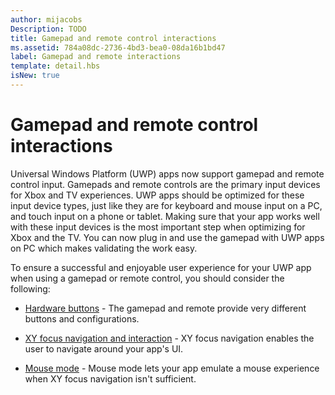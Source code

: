 ```yaml
---
author: mijacobs
Description: TODO
title: Gamepad and remote control interactions
ms.assetid: 784a08dc-2736-4bd3-bea0-08da16b1bd47
label: Gamepad and remote interactions
template: detail.hbs
isNew: true
---
```


# Gamepad and remote control interactions

Universal Windows Platform (UWP) apps now support gamepad and remote control input. 
Gamepads and remote controls are the primary input devices for Xbox and TV experiences. 
UWP apps should be optimized for these input device types, just like they are for keyboard and mouse input on a PC, and touch input on a phone or tablet. 
Making sure that your app works well with these input devices is the most important step when optimizing for Xbox and the TV.
You can now plug in and use the gamepad with UWP apps on PC which makes validating the work easy.

To ensure a successful and enjoyable user experience for your UWP app when using a gamepad or remote control, you should consider the following:

* [Hardware buttons](designing-for-tv.md#hardware-buttons) -
The gamepad and remote provide very different buttons and configurations.

* [XY focus navigation and interaction](designing-for-tv.md#xy-focus-navigation-and-interaction) -
XY focus navigation enables the user to navigate around your app's UI.

* [Mouse mode](designing-for-tv.md#mouse-mode) -
Mouse mode lets your app emulate a mouse experience when XY focus navigation isn't sufficient.
